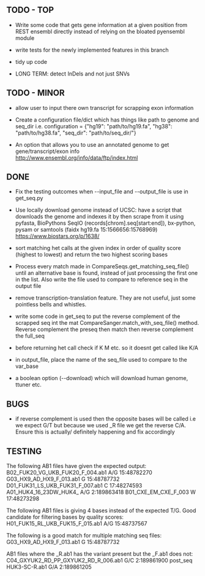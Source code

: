 ## TODO - TOP

- Write some code that gets gene information at a given position from REST ensembl directly instead of relying on the bloated pyensembl module

- write tests for the newly implemented features in this branch

- tidy up code

- LONG TERM: detect InDels and not just SNVs



## TODO - MINOR

- allow user to input there own transcript for scrapping exon information

- Create a configuration file/dict which has things like path to genome and seq_dir i.e.
      configuration = {"hg19": "path/to/hg19.fa", "hg38": "path/to/hg38.fa",
                       "seq_dir": "path/to/seq_dir/"}

- An option that allows you to use an annotated genome to get gene/transcript/exon info http://www.ensembl.org/info/data/ftp/index.html



## DONE

- Fix the testing outcomes when --input_file and --output_file is use in get_seq.py

- Use locally download genome instead of UCSC: have a script that downloads the genome and indexes it by then scrape from it using pyfasta, BioPythons SeqIO (records[chrom].seq[start:end]), bx-python, pysam or samtools (faidx hg19.fa 15:1566656:15768969)   https://www.biostars.org/p/1638/

- sort matching het calls at the given index in order of quality score (highest to lowest) and return the two highest scoring bases

- Process every match made in CompareSeqs.get_matching_seq_file() until an alternative base is found, instead of just processing the first one in the list. Also write the file used to compare to reference seq in the output file

- remove transcription-translation feature. They are not useful, just some pointless bells and whistles.

- write some code in get_seq to put the reverse complement of the scrapped seq int the mat CompareSanger.match_with_seq_file() method. Reverse complement the preseq then match then reverse complement the full_seq

- before returning het call check if K M etc. so it doesnt get called like K/A

- in output_file, place the name of the seq_file used to compare to the var_base

- a boolean option (--download) which will download human genome, ttuner etc.



## BUGS

- if reverse complement is used then the opposite bases will be called i.e we expect G/T but because we used _R file we get the reverse C/A. Ensure this is actually/ definitely happening and fix accordingly

## TESTING

The following AB1 files have given the expected output:
  B02_FUK20_VG_UKB_FUK20_F_004.ab1    A/G 15:48782270
  G03_HX9_AD_HX9_F_013.ab1            G 15:48787732
  D01_FUK31_LS_UKB_FUK31_F_007.ab1    C 17:48274593
  A01_HUK4_16_23DW_HUK4_              A/G 2:189863418
  B01_CXE_EM_CXE_F_003                W 17:48273298

The following AB1 files is giving 4 bases instead of the expected T/G. Good candidate for filtering bases by quality scores:
  H01_FUK15_RL_UKB_FUK15_F_015.ab1  A/G  15:48737567 

The following is a good match for multiple matching seq files:
  G03_HX9_AD_HX9_F_013.ab1   G 15:48787732

AB1 files where the _R.ab1 has the variant present but the _F.ab1 does not:
  C04_GXYUK2_RD_PP_GXYUK2_RD_R_006.ab1  G/C 2:189861900       post_seq
  HUK3-SC-R.ab1                         G/A    2:189861205

